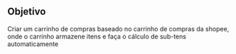 ## Objetivo

Criar um carrinho de compras baseado no carrinho de compras da shopee, onde o carrinho armazene itens e faça o cálculo de sub-tens automaticamente